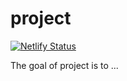 
# project

[![Netlify Status](https://api.netlify.com/api/v1/badges/cc8b55fd-bab3-4650-9fd8-07a70f8336ae/deploy-status)](https://app.netlify.com/sites/ckushnirtestsite/deploys)<!-- badges: start -->
<!-- badges: end -->

The goal of project is to ...


